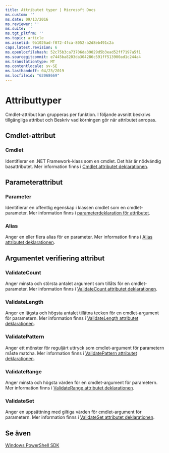 ```yaml
---
title: Attributet typer | Microsoft Docs
ms.custom: ''
ms.date: 09/13/2016
ms.reviewer: ''
ms.suite: ''
ms.tgt_pltfrm: ''
ms.topic: article
ms.assetid: 9b1026ad-f072-4fca-8052-a2d8eb491c2a
caps.latest.revision: 6
ms.openlocfilehash: 52c75b3ca73706da39029d5b3ead52ff7197a5f1
ms.sourcegitcommit: e7445ba8203da304286c591ff513900ad1c244a4
ms.translationtype: MT
ms.contentlocale: sv-SE
ms.lasthandoff: 04/23/2019
ms.locfileid: "62068669"
---
```

# <a name="attribute-types"></a>Attributtyper

Cmdlet-attribut kan grupperas per funktion.
I följande avsnitt beskrivs tillgängliga attribut och Beskriv vad körningen gör när attributet anropas.

## <a name="cmdlet-attributes"></a>Cmdlet-attribut

### <a name="cmdlet"></a>Cmdlet

Identifierar en .NET Framework-klass som en cmdlet.
Det här är nödvändig basattributet.
Mer information finns i [Cmdlet attributet deklarationen](./cmdlet-attribute-declaration.md).

## <a name="parameter-attributes"></a>Parameterattribut

### <a name="parameter"></a>Parameter

Identifierar en offentlig egenskap i klassen cmdlet som en cmdlet-parameter.
Mer information finns i [parameterdeklaration för attributet](./parameter-attribute-declaration.md).

### <a name="alias"></a>Alias

Anger en eller flera alias för en parameter.
Mer information finns i [Alias attributet deklarationen](./alias-attribute-declaration.md).

## <a name="argument-validation-attributes"></a>Argumentet verifiering attribut

### <a name="validatecount"></a>ValidateCount

Anger minsta och största antalet argument som tillåts för en cmdlet-parameter.
Mer information finns i [ValidateCount attributet deklarationen](./validatecount-attribute-declaration.md).

### <a name="validatelength"></a>ValidateLength

Anger en lägsta och högsta antalet tillåtna tecken för en cmdlet-argument för parametern.
Mer information finns i [ValidateLength attributet deklarationen](./validatelength-attribute-declaration.md).

### <a name="validatepattern"></a>ValidatePattern

Anger ett mönster för reguljärt uttryck som cmdlet-argument för parametern måste matcha.
Mer information finns i [ValidatePattern attributet deklarationen](./validatepattern-attribute-declaration.md).

### <a name="validaterange"></a>ValidateRange

Anger minsta och högsta värden för en cmdlet-argument för parametern.
Mer information finns i [ValidateRange attributet deklarationen](./validaterange-attribute-declaration.md).

### <a name="validateset"></a>ValidateSet

Anger en uppsättning med giltiga värden för cmdlet-argument för parametern.
Mer information finns i [ValidateSet attributet deklarationen](./validateset-attribute-declaration.md).

## <a name="see-also"></a>Se även

[Windows PowerShell SDK](../windows-powershell-reference.md)
